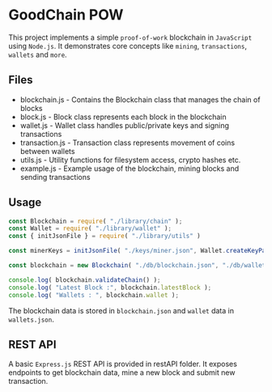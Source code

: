 # GoodChain POW

This project implements a simple `proof-of-work` blockchain in `JavaScript` using `Node.js`. It demonstrates core concepts like `mining`, `transactions`, `wallets` and `more`.

## Files

* blockchain.js - Contains the Blockchain class that manages the chain of blocks
* block.js - Block class represents each block in the blockchain
* wallet.js - Wallet class handles public/private keys and signing transactions
* transaction.js - Transaction class represents movement of coins between wallets
* utils.js - Utility functions for filesystem access, crypto hashes etc.
* example.js - Example usage of the blockchain, mining blocks and sending transactions

## Usage

```js
const Blockchain = require( "./library/chain" );
const Wallet = require( "./library/wallet" );
const { initJsonFile } = require( "./library/utils" )

const minerKeys = initJsonFile( "./keys/miner.json", Wallet.createKeyPair() );

const blockchain = new Blockchain( "./db/blockchain.json", "./db/wallets.json", "GoodChain", minerKeys );

console.log( blockchain.validateChain() );
console.log( "Latest Block :", blockchain.latestBlock );
console.log( "Wallets : ", blockchain.wallet );
```

The blockchain data is stored in `blockchain.json` and `wallet` data in `wallets.json`.

## REST API

A basic `Express.js` REST API is provided in restAPI folder. It exposes endpoints to get blockchain data, mine a new block and submit new transaction. 